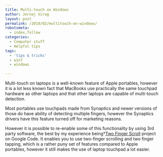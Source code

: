 ```yaml
---
title: Multi-touch on Windows
author: Jernej Virag
layout: post
permalink: /2010/02/multitouch-on-windows/
robotsmeta:
  - index,follow
categories:
  - Computer stuff
  - Helpful tips
tags:
  - 'tips & tricks'
  - win7
  - windows
  
---
```

Multi-touch on laptops is a well-known feature of Apple portables, however it is a lot less known fact that MacBooks use practically the same touchpad hardware as other laptops and that other laptops are capable of multi-touch detection.

Most portables use touchpads made from Synaptics and newer versions of those do have ability of detecting multiple fingers, however the Synaptics drivers have this feature turned off for marketing reasons.

However it is possible to re-enable some of this functionality by using 3rd party software, the best by my experience being†[Two Finger Scroll][1] project on Google Code. It enables you to use two-finger scrolling and two finger tapping, which is a rather puny set of features compared to Apple portables, however it still makes the use of laptop touchpad a lot easier.

 [1]: http://code.google.com/p/two-finger-scroll/